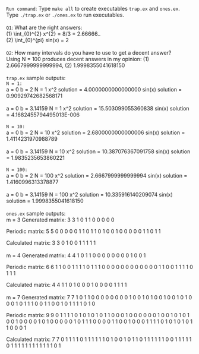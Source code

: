 `Run command`: Type `make all` to create executables `trap.ex` and `ones.ex`. Type `./trap.ex` or `./ones.ex` to run executables. <br>
<br>
`Q1`: What are the right answers: <br>
(1) \int_{0}^{2} x^{2} = 8/3 = 2.66666.. <br>
(2) \int_{0}^{pi} sin(x) = 2 <br>
<br>
`Q2`: How many intervals do you have to use to get a decent answer? <br>
Using N = 100 produces decent answers in my opinion: (1) 2.6667999999999994, (2) 1.9998355041618150 <br>
<br>
`trap.ex` sample outputs: <br>
`N = 1:`<br>
a =
0
 b =
2
 N =
1
 x^2 solution =    4.0000000000000000
 sin(x) solution =   0.90929742682568171
<br>
<br>
 a =
0
 b =
3.14159
 N =
1
 x^2 solution =    15.503099055360838
 sin(x) solution =    4.1682455794495013E-006
<br>
<br>
`N = 10:` <br>
 a =
0
 b =
2
 N =
10
 x^2 solution =    2.6800000000000006
 sin(x) solution =    1.4114231970988789
<br>
<br>
 a =
0
 b =
3.14159
 N =
10
 x^2 solution =    10.387076367091758
 sin(x) solution =    1.9835235653860221
<br>
<br>
`N = 100:` <br>
a =
0
 b =
2
 N =
100
 x^2 solution =    2.6667999999999994
 sin(x) solution =    1.4160996313378877
<br>
<br>
a =
0
 b =
3.14159
 N =
100
 x^2 solution =    10.335916140209074
 sin(x) solution =    1.9998355041618150
<br>
<br>
`ones.ex` sample outputs: <br>
m =
3
 Generated matrix:
   3   3
           1           0           1
           1           0           0
           0           0           0

 Periodic matrix:
   5   5
           0           0           0           0           0
           1           1           0           1           1
           0           1           0           0           1
           0           0           0           0           0
           1           1           0           1           1

 Calculated matrix:
   3   3
           0           1           0
           0           1           1
           1           1           1
<br>
<br>
 m =
4
 Generated matrix:
   4   4
           1           0           1           1
           0           0           0           0
           0           0           0           0
           1           0           0           1

 Periodic matrix:
   6   6
           1           1           0           0           1           1
           1           1           0           1           1           1
           0           0           0           0           0           0
           0           0           0           0           0           0
           1           1           0           0           1           1
           1           1           0           1           1           1

 Calculated matrix:
   4   4
           1           1           0           1
           0           0           0           1
           0           0           0           0
           1           1           1           1
<br>
<br>
 m =
7
 Generated matrix:
   7   7
           1           0           1           1           0           0           0
           0           0           0           0           0           1           0
           0           1           0           1           0           0           1
           0           0           1           0           1           0           0
           0           1           0           1           1           1           0
           0           1           1           0           0           1           0
           1           1           1           1           0           1           0

 Periodic matrix:
   9   9
           0           1           1           1           1           0           1           0           1
           0           1           0           1           1           0           0           0           1
           0           0           0           0           0           0           1           0           0
           1           0           1           0           1           0           0           1           0
           0           0           0           1           0           1           0           0           0
           0           0           1           0           1           1           1           0           0
           0           0           1           1           0           0           1           0           0
           0           1           1           1           1           0           1           0           1
           0           1           0           1           1           0           0           0           1

 Calculated matrix:
   7   7
           0           1           1           1           1           0           1
           1           1           1           1           1           0           1
           0           0           1           0           1           1           0
           1           1           1           1           1           1           0
           0           1           1           1           1           1           0
           1           1           1           1           1           1           1
           1           1           1           1           1           0           1
